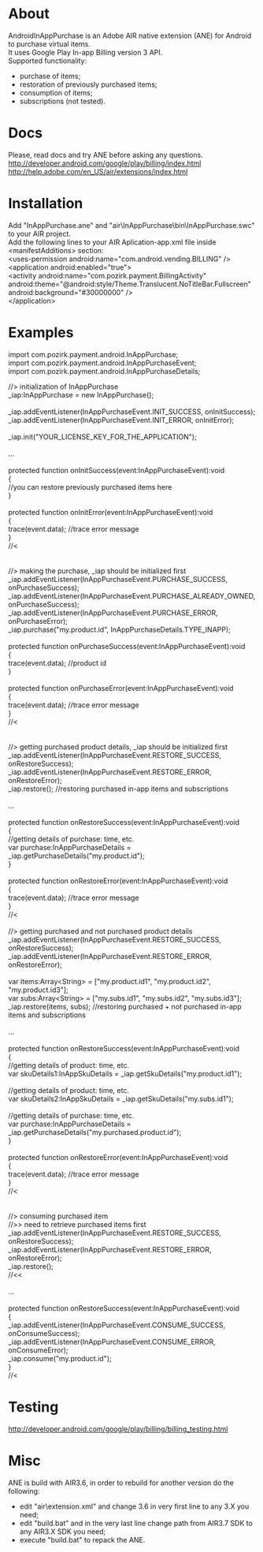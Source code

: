 # About
AndroidInAppPurchase is an Adobe AIR native extension (ANE) for Android to purchase virtual items.<br />
It uses Google Play In-app Billing version 3 API.<br />
Supported functionality:<br />
- purchase of items;<br />
- restoration of previously purchased items;<br />
- consumption of items;<br />
- subscriptions (not tested).<br />

# Docs
Please, read docs and try ANE before asking any questions.<br />
http://developer.android.com/google/play/billing/index.html<br />
http://help.adobe.com/en_US/air/extensions/index.html<br />


# Installation
Add "InAppPurchase.ane" and "air\InAppPurchase\bin\InAppPurchase.swc" to your AIR project.<br />
Add the following lines to your AIR Aplication-app.xml file inside &lt;manifestAdditions&gt; section:<br />
&lt;uses-permission android:name="com.android.vending.BILLING" /&gt;<br />
&lt;application android:enabled="true"&gt;<br />
	&lt;activity android:name="com.pozirk.payment.BillingActivity" android:theme="@android:style/Theme.Translucent.NoTitleBar.Fullscreen" android:background="#30000000" /&gt;<br />
&lt;/application&gt;<br />


# Examples
import com.pozirk.payment.android.InAppPurchase;<br />
import com.pozirk.payment.android.InAppPurchaseEvent;<br />
import com.pozirk.payment.android.InAppPurchaseDetails;<br />


//&gt; initialization of InAppPurchase<br />
_iap:InAppPurchase = new InAppPurchase();<br />
<br />
_iap.addEventListener(InAppPurchaseEvent.INIT_SUCCESS, onInitSuccess);<br />
_iap.addEventListener(InAppPurchaseEvent.INIT_ERROR, onInitError);<br />
<br />
_iap.init("YOUR_LICENSE_KEY_FOR_THE_APPLICATION");<br />
<br />
...<br />
<br />
protected function onInitSuccess(event:InAppPurchaseEvent):void<br />
{<br />
	//you can restore previously purchased items here<br />
}<br />
<br />
protected function onInitError(event:InAppPurchaseEvent):void<br />
{<br />
	trace(event.data); //trace error message<br />
}<br />
//&lt;<br />
<br />
<br />
//&gt; making the purchase, _iap should be initialized first<br />
_iap.addEventListener(InAppPurchaseEvent.PURCHASE_SUCCESS, onPurchaseSuccess);<br />
_iap.addEventListener(InAppPurchaseEvent.PURCHASE_ALREADY_OWNED, onPurchaseSuccess);<br />
_iap.addEventListener(InAppPurchaseEvent.PURCHASE_ERROR, onPurchaseError);<br />
_iap.purchase("my.product.id", InAppPurchaseDetails.TYPE_INAPP);<br />
<br />
protected function onPurchaseSuccess(event:InAppPurchaseEvent):void<br />
{<br />
	trace(event.data); //product id<br />
}<br />
<br />
protected function onPurchaseError(event:InAppPurchaseEvent):void<br />
{<br />
	trace(event.data); //trace error message<br />
}<br />
//&lt;<br />
<br />
<br />
//&gt; getting purchased product details, _iap should be initialized first<br />
_iap.addEventListener(InAppPurchaseEvent.RESTORE_SUCCESS, onRestoreSuccess);<br />
_iap.addEventListener(InAppPurchaseEvent.RESTORE_ERROR, onRestoreError);<br />
_iap.restore(); //restoring purchased in-app items and subscriptions<br />
<br />
...<br />
<br />
protected function onRestoreSuccess(event:InAppPurchaseEvent):void<br />
{<br />
	//getting details of purchase: time, etc.<br />
	var purchase:InAppPurchaseDetails = _iap.getPurchaseDetails("my.product.id");<br />
}<br />
<br />
protected function onRestoreError(event:InAppPurchaseEvent):void<br />
{<br />
	trace(event.data); //trace error message<br />
}<br />
//&lt;<br />
<br />
//&gt; getting purchased and not purchased product details<br />
_iap.addEventListener(InAppPurchaseEvent.RESTORE_SUCCESS, onRestoreSuccess);<br />
_iap.addEventListener(InAppPurchaseEvent.RESTORE_ERROR, onRestoreError);<br />
<br />
var items:Array&lt;String&gt; = ["my.product.id1", "my.product.id2", "my.product.id3"];<br />
var subs:Array&lt;String&gt; = ["my.subs.id1", "my.subs.id2", "my.subs.id3"];<br />
_iap.restore(items, subs); //restoring purchased + not purchased in-app items and subscriptions<br />
<br />
...<br />
<br />
protected function onRestoreSuccess(event:InAppPurchaseEvent):void<br />
{<br />
	//getting details of product: time, etc.<br />
	var skuDetails1:InAppSkuDetails = _iap.getSkuDetails("my.product.id1");<br />
<br />
	//getting details of product: time, etc.<br />
	var skuDetails2:InAppSkuDetails = _iap.getSkuDetails("my.subs.id1");<br />
<br />
	//getting details of purchase: time, etc.<br />
	var purchase:InAppPurchaseDetails = _iap.getPurchaseDetails("my.purchased.product.id");<br />
}<br />
<br />
protected function onRestoreError(event:InAppPurchaseEvent):void<br />
{<br />
	trace(event.data); //trace error message<br />
}<br />
//&lt;<br />
<br />
<br />
//&gt; consuming purchased item<br />
//&gt;&gt; need to retrieve purchased items first<br />
_iap.addEventListener(InAppPurchaseEvent.RESTORE_SUCCESS, onRestoreSuccess);<br />
_iap.addEventListener(InAppPurchaseEvent.RESTORE_ERROR, onRestoreError);<br />
_iap.restore();<br />
//&lt;&lt;<br />
<br />
...<br />
<br />
protected function onRestoreSuccess(event:InAppPurchaseEvent):void<br />
{<br />
	_iap.addEventListener(InAppPurchaseEvent.CONSUME_SUCCESS, onConsumeSuccess);<br />
	_iap.addEventListener(InAppPurchaseEvent.CONSUME_ERROR, onConsumeError);<br />
	_iap.consume("my.product.id");<br />
}<br />
//&lt;<br />


# Testing
http://developer.android.com/google/play/billing/billing_testing.html


# Misc
ANE is build with AIR3.6, in order to rebuild for another version do the following:<br />
- edit "air\extension.xml" and change 3.6 in very first line to any 3.X you need;<br />
- edit "build.bat" and in the very last line change path from AIR3.7 SDK to any AIR3.X SDK you need;<br />
- execute "build.bat" to repack the ANE.<br />